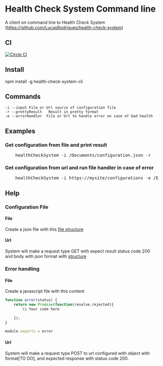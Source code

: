 # Health Check System Command line

A client on command line to Health Check System (https://github.com/LucasRodrigues/health-check-system)

## CI
[![Circle CI](https://circleci.com/gh/LucasRodrigues/health-check-system-cli.svg?style=svg)](https://circleci.com/gh/LucasRodrigues/health-check-system-cli)

## Install

npm install -g health-check-system-cli

## Commands

    -i --input File or Url source of configuration file
    -r --prettyResult   Result in pretty format
    -e --errorHandler  File or Url to handle error on case of bad health

###

## Examples

### Get configuration from file and print result

<pre>
    healthCheckSystem -i /Documents/configuration.json -r
</pre>

### Get configuration from url and run file handler in case of error

<pre>
    healthCheckSystem -i https://mysite/configurations -e /Documents/errorHandler.js
</pre>

## Help

### Configuration File

#### File

Create a json file with this [file structure](https://github.com/LucasRodrigues/health-check-system/blob/master/readme.md#json-format)

#### Url

System will make a request type GET with expect result status code 200 and body with json format with [structure](https://github.com/LucasRodrigues/health-check-system/blob/master/readme.md#json-format)

### Error handling

#### File

Create a javascript file with this content

```js
function error(status) {
    return new Promise(function(resolve,rejected){
        \\ Your code here
       
    });
}

module.exports = error
```

#### Url

System will make a request type POST to url configured with object with format[TO DO], and expected response with status code 200.
